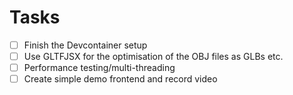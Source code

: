 # Tasks

- [ ] Finish the Devcontainer setup
- [ ] Use GLTFJSX for the optimisation of the OBJ files as GLBs etc.
- [ ] Performance testing/multi-threading
- [ ] Create simple demo frontend and record video
